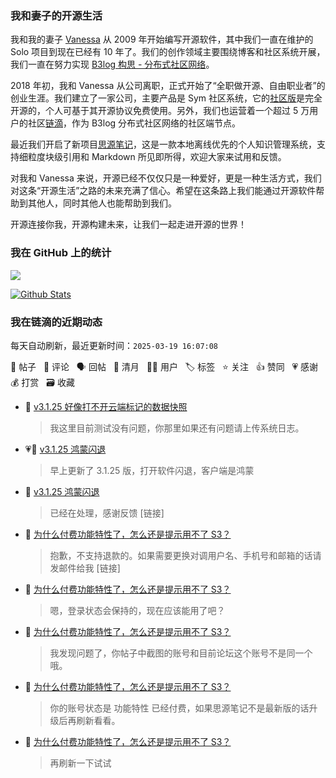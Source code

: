 ### 我和妻子的开源生活

我和我的妻子 [Vanessa](https://github.com/Vanessa219) 从 2009 年开始编写开源软件，其中我们一直在维护的 Solo 项目到现在已经有 10 年了。我们的创作领域主要围绕博客和社区系统开展，我们一直在努力实现 [B3log 构思 - 分布式社区网络](https://ld246.com/article/1546941897596)。

2018 年初，我和 Vanessa 从公司离职，正式开始了“全职做开源、自由职业者”的创业生涯。我们建立了一家公司，主要产品是 Sym 社区系统，它的[社区版](https://github.com/88250/symphony)是完全开源的，个人可基于其开源协议免费使用。另外，我们也运营着一个超过 5 万用户的社区[链滴](https://ld246.com)，作为 B3log 分布式社区网络的社区端节点。

最近我们开启了新项目[思源笔记](https://github.com/siyuan-note/siyuan)，这是一款本地离线优先的个人知识管理系统，支持细粒度块级引用和 Markdown 所见即所得，欢迎大家来试用和反馈。

对我和 Vanessa 来说，开源已经不仅仅只是一种爱好，更是一种生活方式，我们对这条“开源生活”之路的未来充满了信心。希望在这条路上我们能通过开源软件帮助到其他人，同时其他人也能帮助到我们。

开源连接你我，开源构建未来，让我们一起走进开源的世界！

### 我在 GitHub 上的统计

<a title="Hits" target="_blank" href="https://github.com/88250/88250"><img src="https://hits.b3log.org/88250/88250.svg"></a>

[![Github Stats](https://github-readme-stats.vercel.app/api?username=88250&theme=tokyonight&show_icons=true)](https://github.com/88250)

<!--events start -->

### 我在链滴的近期动态

每天自动刷新，最近更新时间：`2025-03-19 16:07:08`

📝 帖子 &nbsp; 💬 评论 &nbsp; 🗣 回帖 &nbsp; 🌙 清月 &nbsp; 👨‍💻 用户 &nbsp; 🏷️ 标签 &nbsp; ⭐️ 关注 &nbsp; 👍 赞同 &nbsp; 💗 感谢 &nbsp; 💰 打赏 &nbsp; 🗃 收藏

* 💬 [v3.1.25 好像打不开云端标记的数据快照](https://ld246.com/article/1742311654850/comment/1742357263332#comments)

  > 我这里目前测试没有问题，你那里如果还有问题请上传系统日志。
* 💗📝 [v3.1.25 鸿蒙闪退](https://ld246.com/article/1742352948489)

  > 早上更新了 3.1.25 版，打开软件闪退，客户端是鸿蒙
* 💬 [v3.1.25 鸿蒙闪退](https://ld246.com/article/1742352948489/comment/1742353019602#comments)

  > 已经在处理，感谢反馈 [链接]
* 💬 [为什么付费功能特性了，怎么还是提示用不了 S3？](https://ld246.com/article/1742297723661/comment/1742300107008#comments)

  > 抱歉，不支持退款的。如果需要更换对调用户名、手机号和邮箱的话请发邮件给我 [链接]
* 💬 [为什么付费功能特性了，怎么还是提示用不了 S3？](https://ld246.com/article/1742297723661/comment/1742299517352#comments)

  > 嗯，登录状态会保持的，现在应该能用了吧？
* 💬 [为什么付费功能特性了，怎么还是提示用不了 S3？](https://ld246.com/article/1742297723661/comment/1742299195736#comments)

  > 我发现问题了，你帖子中截图的账号和目前论坛这个账号不是同一个哦。
* 💬 [为什么付费功能特性了，怎么还是提示用不了 S3？](https://ld246.com/article/1742297723661/comment/1742298928304#comments)

  > 你的账号状态是 功能特性 已经付费，如果思源笔记不是最新版的话升级后再刷新看看。
* 💬 [为什么付费功能特性了，怎么还是提示用不了 S3？](https://ld246.com/article/1742297723661/comment/1742298556008#comments)

  > 再刷新一下试试


<!--events end -->
